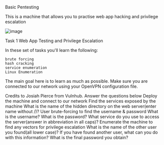 
Basic Pentesting

This is a machine that allows you to practise web app hacking and privilege escalation 

![image](https://github.com/GTekSD/SUASS/assets/55411358/558b1177-a89e-415d-b204-ae1b17d9bcac)

 Task 1 Web App Testing and Privilege Escalation

In these set of tasks you'll learn the following:

    brute forcing 
    hash cracking 
    service enumeration
    Linux Enumeration

The main goal here is to learn as much as possible. Make sure you are connected to our network using your OpenVPN configuration file.

Credits to Josiah Pierce from Vulnhub.
Answer the questions below
Deploy the machine and connect to our network
Find the services exposed by the machine
What is the name of the hidden directory on the web server(enter name without /)?
User brute-forcing to find the username & password
What is the username?
What is the password?
What service do you use to access the server(answer in abbreviation in all caps)?
Enumerate the machine to find any vectors for privilege escalation
What is the name of the other user you found(all lower case)?
If you have found another user, what can you do with this information?
What is the final password you obtain?

